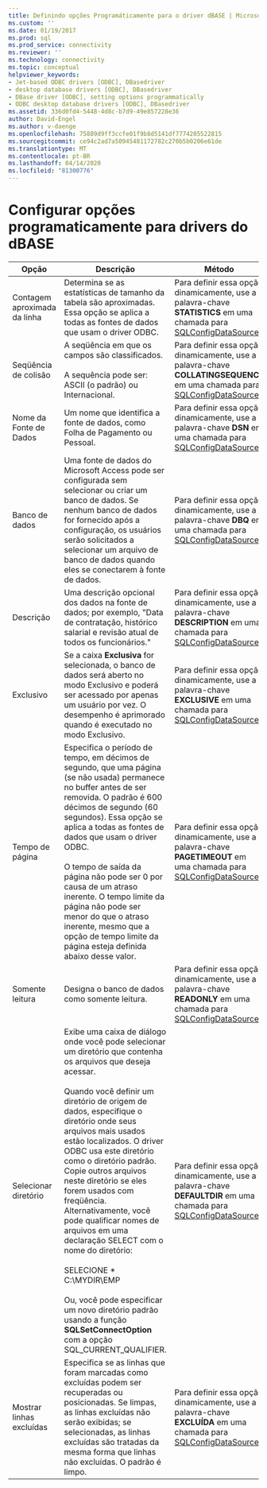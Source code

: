 ```yaml
---
title: Definindo opções Programáticamente para o driver dBASE | Microsoft Docs
ms.custom: ''
ms.date: 01/19/2017
ms.prod: sql
ms.prod_service: connectivity
ms.reviewer: ''
ms.technology: connectivity
ms.topic: conceptual
helpviewer_keywords:
- Jet-based ODBC drivers [ODBC], DBasedriver
- desktop database drivers [ODBC], DBasedriver
- DBase driver [ODBC], setting options programmatically
- ODBC desktop database drivers [ODBC], DBasedriver
ms.assetid: 336d0fd4-5448-4d8c-b7d9-49e857228e36
author: David-Engel
ms.author: v-daenge
ms.openlocfilehash: 75889d9ff3ccfe01f9b8d5141df7774205522815
ms.sourcegitcommit: ce94c2ad7a50945481172782c270b5b0206e61de
ms.translationtype: MT
ms.contentlocale: pt-BR
ms.lasthandoff: 04/14/2020
ms.locfileid: "81300776"
---
```

# <a name="setting-options-programmatically-for-the-dbase-driver"></a>Configurar opções programaticamente para drivers do dBASE

|Opção|Descrição|Método|  
|------------|-----------------|------------|  
|Contagem aproximada da linha|Determina se as estatísticas de tamanho da tabela são aproximadas. Essa opção se aplica a todas as fontes de dados que usam o driver ODBC.|Para definir essa opção dinamicamente, use a palavra-chave **STATISTICS** em uma chamada para [SQLConfigDataSource](../../odbc/microsoft/sqlconfigdatasource-dbase-driver.md).|  
|Seqüência de colisão|A seqüência em que os campos são classificados.<br /><br /> A sequência pode ser: ASCII (o padrão) ou Internacional.|Para definir essa opção dinamicamente, use a palavra-chave **COLLATINGSEQUENCE** em uma chamada para [SQLConfigDataSource](../../odbc/microsoft/sqlconfigdatasource-dbase-driver.md).|  
|Nome da Fonte de Dados|Um nome que identifica a fonte de dados, como Folha de Pagamento ou Pessoal.|Para definir essa opção dinamicamente, use a palavra-chave **DSN** em uma chamada para [SQLConfigDataSource](../../odbc/microsoft/sqlconfigdatasource-dbase-driver.md).|  
|Banco de dados|Uma fonte de dados do Microsoft Access pode ser configurada sem selecionar ou criar um banco de dados. Se nenhum banco de dados for fornecido após a configuração, os usuários serão solicitados a selecionar um arquivo de banco de dados quando eles se conectarem à fonte de dados.|Para definir essa opção dinamicamente, use a palavra-chave **DBQ** em uma chamada para [SQLConfigDataSource](../../odbc/microsoft/sqlconfigdatasource-dbase-driver.md).|  
|Descrição|Uma descrição opcional dos dados na fonte de dados; por exemplo, "Data de contratação, histórico salarial e revisão atual de todos os funcionários."|Para definir essa opção dinamicamente, use a palavra-chave **DESCRIPTION** em uma chamada para [SQLConfigDataSource](../../odbc/microsoft/sqlconfigdatasource-dbase-driver.md).|  
|Exclusivo|Se a caixa **Exclusiva** for selecionada, o banco de dados será aberto no modo Exclusivo e poderá ser acessado por apenas um usuário por vez. O desempenho é aprimorado quando é executado no modo Exclusivo.|Para definir essa opção dinamicamente, use a palavra-chave **EXCLUSIVE** em uma chamada para [SQLConfigDataSource](../../odbc/microsoft/sqlconfigdatasource-dbase-driver.md).|  
|Tempo de página|Especifica o período de tempo, em décimos de segundo, que uma página (se não usada) permanece no buffer antes de ser removida. O padrão é 600 décimos de segundo (60 segundos). Essa opção se aplica a todas as fontes de dados que usam o driver ODBC.<br /><br /> O tempo de saída da página não pode ser 0 por causa de um atraso inerente. O tempo limite da página não pode ser menor do que o atraso inerente, mesmo que a opção de tempo limite da página esteja definida abaixo desse valor.|Para definir essa opção dinamicamente, use a palavra-chave **PAGETIMEOUT** em uma chamada para [SQLConfigDataSource](../../odbc/microsoft/sqlconfigdatasource-dbase-driver.md).|  
|Somente leitura|Designa o banco de dados como somente leitura.|Para definir essa opção dinamicamente, use a palavra-chave **READONLY** em uma chamada para [SQLConfigDataSource](../../odbc/microsoft/sqlconfigdatasource-dbase-driver.md).|  
|Selecionar diretório|Exibe uma caixa de diálogo onde você pode selecionar um diretório que contenha os arquivos que deseja acessar.<br /><br /> Quando você definir um diretório de origem de dados, especifique o diretório onde seus arquivos mais usados estão localizados. O driver ODBC usa este diretório como o diretório padrão. Copie outros arquivos neste diretório se eles forem usados com freqüência. Alternativamente, você pode qualificar nomes de arquivos em uma declaração SELECT com o nome do diretório:<br /><br /> SELECIONE \* C:\MYDIR\EMP<br /><br /> Ou, você pode especificar um novo diretório padrão usando a função **SQLSetConnectOption** com a opção SQL_CURRENT_QUALIFIER.|Para definir essa opção dinamicamente, use a palavra-chave **DEFAULTDIR** em uma chamada para [SQLConfigDataSource](../../odbc/microsoft/sqlconfigdatasource-dbase-driver.md).|  
|Mostrar linhas excluídas|Especifica se as linhas que foram marcadas como excluídas podem ser recuperadas ou posicionadas. Se limpas, as linhas excluídas não serão exibidas; se selecionadas, as linhas excluídas são tratadas da mesma forma que linhas não excluídas. O padrão é limpo.|Para definir essa opção dinamicamente, use a palavra-chave **EXCLUÍDA** em uma chamada para [SQLConfigDataSource](../../odbc/microsoft/sqlconfigdatasource-dbase-driver.md).|
